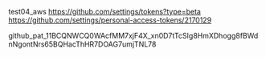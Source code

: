 test04_aws
https://github.com/settings/tokens?type=beta
https://github.com/settings/personal-access-tokens/2170129

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